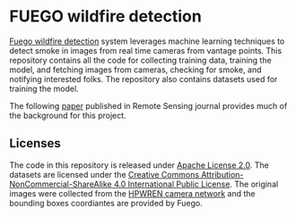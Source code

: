 # FUEGO wildfire detection

[Fuego wildfire detection](https://fuego.ssl.berkeley.edu/smoke-detection/) system leverages machine learning techniques to detect smoke in images from real time cameras from vantage points.  This repository contains all the code for collecting training data, training the model, and fetching images from cameras, checking for smoke, and notifying interested folks.  The repository also contains datasets used for training the model.

The following [paper](https://doi.org/10.3390/rs12010166) published in Remote Sensing journal provides much of the background for this project.

## Licenses

The code in this repository is released under [Apache License 2.0](LICENSE).
The datasets are licensed under the [Creative Commons Attribution-NonCommercial-ShareAlike 4.0 International Public License](https://creativecommons.org/licenses/by-nc-sa/4.0/legalcode).
The original images were collected from the [HPWREN camera network](https://hpwren.ucsd.edu/cameras/) and the bounding boxes coordiantes are provided by Fuego.
